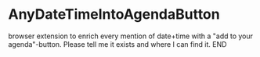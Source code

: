 # AnyDateTimeIntoAgendaButton

browser extension to enrich every mention of date+time with a "add to your agenda"-button.
Please tell me it exists and where I can find it.
END
